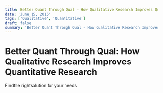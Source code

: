 ```yaml
---
title: Better Quant Through Qual - How Qualitative Research Improves Quantitative Research
date: 'June 15, 2015'
tags: ['Qualitative', 'Quantitative']
draft: false
summary: 'Better Quant Through Qual - How Qualitative Research Improves Quantitative Research'
---
```


# Better Quant Through Qual: How Qualitative Research Improves Quantitative Research

Findthe rightsolution for your needs
